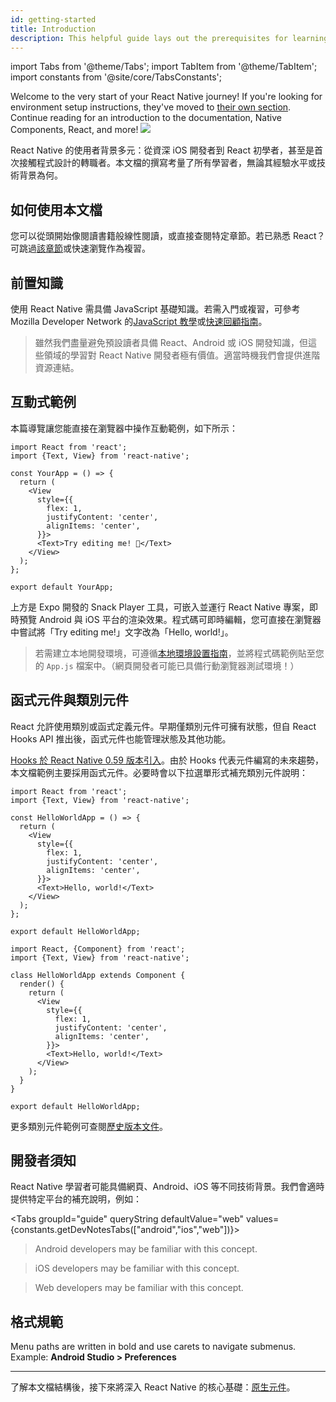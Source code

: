 ```yaml
---
id: getting-started
title: Introduction
description: This helpful guide lays out the prerequisites for learning React Native, using these docs, and setting up your environment.
---
```


import Tabs from '@theme/Tabs'; import TabItem from '@theme/TabItem'; import constants from '@site/core/TabsConstants';

<div className="content-banner">
  Welcome to the very start of your React Native journey! If you're looking for environment setup instructions, they've moved to <a href="environment-setup">their own section</a>. Continue reading for an introduction to the documentation, Native Components, React, and more!
  <img className="content-banner-img" src="/docs/assets/p_android-ios-devices.svg" alt=" " />
</div>

React Native 的使用者背景多元：從資深 iOS 開發者到 React 初學者，甚至是首次接觸程式設計的轉職者。本文檔的撰寫考量了所有學習者，無論其經驗水平或技術背景為何。

## 如何使用本文檔

您可以從頭開始像閱讀書籍般線性閱讀，或直接查閱特定章節。若已熟悉 React？可跳過[該章節](intro-react)或快速瀏覽作為複習。

## 前置知識

使用 React Native 需具備 JavaScript 基礎知識。若需入門或複習，可參考 Mozilla Developer Network 的[JavaScript 教學](https://developer.mozilla.org/en-US/docs/Web/JavaScript)或[快速回顧指南](https://developer.mozilla.org/en-US/docs/Web/JavaScript/A_re-introduction_to_JavaScript)。

> 雖然我們盡量避免預設讀者具備 React、Android 或 iOS 開發知識，但這些領域的學習對 React Native 開發者極有價值。適當時機我們會提供進階資源連結。

## 互動式範例

本篇導覽讓您能直接在瀏覽器中操作互動範例，如下所示：

```SnackPlayer name=Hello%20World
import React from 'react';
import {Text, View} from 'react-native';

const YourApp = () => {
  return (
    <View
      style={{
        flex: 1,
        justifyContent: 'center',
        alignItems: 'center',
      }}>
      <Text>Try editing me! 🎉</Text>
    </View>
  );
};

export default YourApp;
```

上方是 Expo 開發的 Snack Player 工具，可嵌入並運行 React Native 專案，即時預覽 Android 與 iOS 平台的渲染效果。程式碼可即時編輯，您可直接在瀏覽器中嘗試將「Try editing me!」文字改為「Hello, world!」。

> 若需建立本地開發環境，可遵循[本地環境設置指南](environment-setup)，並將程式碼範例貼至您的 `App.js` 檔案中。（網頁開發者可能已具備行動瀏覽器測試環境！）

## 函式元件與類別元件

React 允許使用類別或函式定義元件。早期僅類別元件可擁有狀態，但自 React Hooks API 推出後，函式元件也能管理狀態及其他功能。

[Hooks 於 React Native 0.59 版本引入](/blog/2019/03/12/releasing-react-native-059)。由於 Hooks 代表元件編寫的未來趨勢，本文檔範例主要採用函式元件。必要時會以下拉選單形式補充類別元件說明：

<Tabs groupId="syntax" queryString defaultValue={constants.defaultSyntax} values={constants.syntax}>
<TabItem value="functional">

```SnackPlayer name=Hello%20World%20Function%20Component
import React from 'react';
import {Text, View} from 'react-native';

const HelloWorldApp = () => {
  return (
    <View
      style={{
        flex: 1,
        justifyContent: 'center',
        alignItems: 'center',
      }}>
      <Text>Hello, world!</Text>
    </View>
  );
};

export default HelloWorldApp;
```

</TabItem>
<TabItem value="classical">

```SnackPlayer name=Hello%20World%20Class%20Component
import React, {Component} from 'react';
import {Text, View} from 'react-native';

class HelloWorldApp extends Component {
  render() {
    return (
      <View
        style={{
          flex: 1,
          justifyContent: 'center',
          alignItems: 'center',
        }}>
        <Text>Hello, world!</Text>
      </View>
    );
  }
}

export default HelloWorldApp;
```

</TabItem>
</Tabs>

更多類別元件範例可查閱[歷史版本文件](/versions)。

## 開發者須知

React Native 學習者可能具備網頁、Android、iOS 等不同技術背景。我們會適時提供特定平台的補充說明，例如：

<Tabs groupId="guide" queryString defaultValue="web" values={constants.getDevNotesTabs(["android","ios","web"])}>

<TabItem value="android">

> Android developers may be familiar with this concept.

</TabItem>
<TabItem value="ios">

> iOS developers may be familiar with this concept.

</TabItem>
<TabItem value="web">

> Web developers may be familiar with this concept.

</TabItem>
</Tabs>

## 格式規範

Menu paths are written in bold and use carets to navigate submenus. Example: **Android Studio > Preferences**

---

了解本文檔結構後，接下來將深入 React Native 的核心基礎：[原生元件](intro-react-native-components.md)。